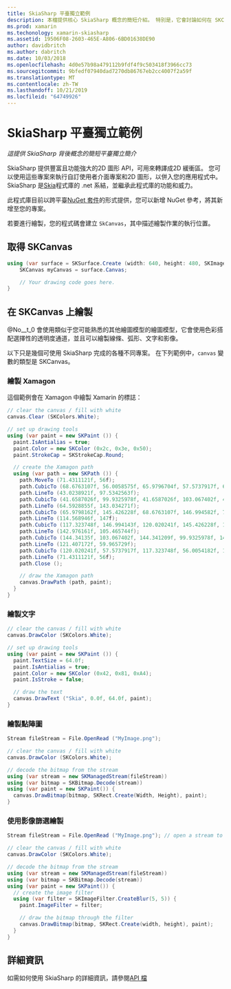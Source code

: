 ```yaml
---
title: SkiaSharp 平臺獨立範例
description: 本檔提供核心 SkiaSharp 概念的簡短介紹。 特別是，它會討論如何在 SKCanvas 上取得和繪製。
ms.prod: xamarin
ms.techonology: xamarin-skiasharp
ms.assetid: 19506F08-2603-465E-A806-6BD01638DE90
author: davidbritch
ms.author: dabritch
ms.date: 10/03/2018
ms.openlocfilehash: 4d0e57b98a479112b9fdf4f9c503418f3966cc73
ms.sourcegitcommit: 9bfedf07940dad7270db86767eb2cc4007f2a59f
ms.translationtype: MT
ms.contentlocale: zh-TW
ms.lasthandoff: 10/21/2019
ms.locfileid: "64749926"
---
```

# <a name="skiasharp-platform-independent-examples"></a>SkiaSharp 平臺獨立範例

_這提供 SkiaSharp 背後概念的簡短平臺獨立簡介_

SkiaSharp 提供豐富且功能強大的2D 圖形 API，可用來轉譯成2D 緩衝區。  您可以使用這些專案來執行自訂使用者介面專案和2D 圖形，以併入您的應用程式中。 SkiaSharp 是[Skia](https://skia.org)程式庫的 .net 系結，並繼承此程式庫的功能和威力。

此程式庫目前以跨平臺[NuGet 套件](https://www.nuget.org/packages/SkiaSharp)的形式提供，您可以新增 NuGet 參考，將其新增至您的專案。

若要進行繪製，您的程式碼會建立 `SkCanvas`，其中描述繪製作業的執行位置。

## <a name="obtaining-an-skcanvas"></a>取得 SKCanvas

```csharp
using (var surface = SKSurface.Create (width: 640, height: 480, SKImageInfo.PlatformColorType, SKAlphaType.Premul)) {
    SKCanvas myCanvas = surface.Canvas;

    // Your drawing code goes here.
}
```

## <a name="drawing-on-skcanvas"></a>在 SKCanvas 上繪製

@No__t_0 會使用類似于您可能熟悉的其他繪圖模型的繪圖模型，它會使用色彩搭配選擇性的透明度通道，並且可以繪製線條、弧形、文字和影像。

以下只是幾個可使用 SkiaSharp 完成的各種不同專案。  在下列範例中，`canvas` 變數的類型是 SKCanvas。

### <a name="drawing-xamagon"></a>繪製 Xamagon

這個範例會在 Xamagon 中繪製 Xamarin 的標誌：

```csharp
// clear the canvas / fill with white
canvas.Clear (SKColors.White);

// set up drawing tools
using (var paint = new SKPaint ()) {
  paint.IsAntialias = true;
  paint.Color = new SKColor (0x2c, 0x3e, 0x50);
  paint.StrokeCap = SKStrokeCap.Round;

  // create the Xamagon path
  using (var path = new SKPath ()) {
    path.MoveTo (71.4311121f, 56f);
    path.CubicTo (68.6763107f, 56.0058575f, 65.9796704f, 57.5737917f, 64.5928855f, 59.965729f);
    path.LineTo (43.0238921f, 97.5342563f);
    path.CubicTo (41.6587026f, 99.9325978f, 41.6587026f, 103.067402f, 43.0238921f, 105.465744f);
    path.LineTo (64.5928855f, 143.034271f);
    path.CubicTo (65.9798162f, 145.426228f, 68.6763107f, 146.994582f, 71.4311121f, 147f);
    path.LineTo (114.568946f, 147f);
    path.CubicTo (117.323748f, 146.994143f, 120.020241f, 145.426228f, 121.407172f, 143.034271f);
    path.LineTo (142.976161f, 105.465744f);
    path.CubicTo (144.34135f, 103.067402f, 144.341209f, 99.9325978f, 142.976161f, 97.5342563f);
    path.LineTo (121.407172f, 59.965729f);
    path.CubicTo (120.020241f, 57.5737917f, 117.323748f, 56.0054182f, 114.568946f, 56f);
    path.LineTo (71.4311121f, 56f);
    path.Close ();

    // draw the Xamagon path
    canvas.DrawPath (path, paint);
  }
}
```

### <a name="drawing-text"></a>繪製文字

```csharp
// clear the canvas / fill with white
canvas.DrawColor (SKColors.White);

// set up drawing tools
using (var paint = new SKPaint ()) {
  paint.TextSize = 64.0f;
  paint.IsAntialias = true;
  paint.Color = new SKColor (0x42, 0x81, 0xA4);
  paint.IsStroke = false;

  // draw the text
  canvas.DrawText ("Skia", 0.0f, 64.0f, paint);
}
```

### <a name="drawing-bitmaps"></a>繪製點陣圖

```csharp
Stream fileStream = File.OpenRead ("MyImage.png");

// clear the canvas / fill with white
canvas.DrawColor (SKColors.White);

// decode the bitmap from the stream
using (var stream = new SKManagedStream(fileStream))
using (var bitmap = SKBitmap.Decode(stream))
using (var paint = new SKPaint()) {
  canvas.DrawBitmap(bitmap, SKRect.Create(Width, Height), paint);
}
```

### <a name="drawing-with-image-filters"></a>使用影像篩選繪製

```csharp
Stream fileStream = File.OpenRead ("MyImage.png"); // open a stream to an image file

// clear the canvas / fill with white
canvas.DrawColor (SKColors.White);

// decode the bitmap from the stream
using (var stream = new SKManagedStream(fileStream))
using (var bitmap = SKBitmap.Decode(stream))
using (var paint = new SKPaint()) {
  // create the image filter
  using (var filter = SKImageFilter.CreateBlur(5, 5)) {
    paint.ImageFilter = filter;

    // draw the bitmap through the filter
    canvas.DrawBitmap(bitmap, SKRect.Create(width, height), paint);
  }
}
```

## <a name="more-information"></a>詳細資訊

如需如何使用 SkiaSharp 的詳細資訊，請參閱[API 檔](https://docs.microsoft.com/dotnet/api/skiasharp)
